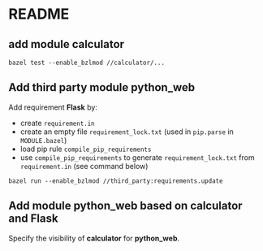 # README

## add module **calculator**

```
bazel test --enable_bzlmod //calculator/...
```

## Add third party module **python_web**

Add requirement **Flask** by:

- create `requirement.in`
- create an empty file `requirement_lock.txt` (used in `pip.parse` in `MODULE.bazel`)
- load pip rule `compile_pip_requirements`
- use `compile_pip_requirements` to generate `requirement_lock.txt` from `requirement.in` (see command below)

```
bazel run --enable_bzlmod //third_party:requirements.update
```

## Add module **python_web** based on **calculator** and **Flask**

Specify the visibility of **calculator** for **python_web**.
